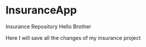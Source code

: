 # InsuranceApp
Insurance Repository
Hello Brother

Here I will save all the changes of my insurance project
